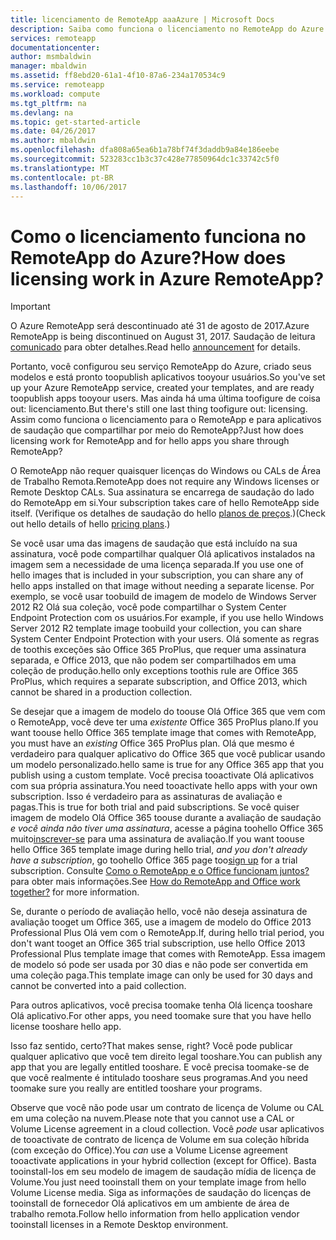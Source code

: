 ```yaml
---
title: licenciamento de RemoteApp aaaAzure | Microsoft Docs
description: Saiba como funciona o licenciamento no RemoteApp do Azure.
services: remoteapp
documentationcenter: 
author: msmbaldwin
manager: mbaldwin
ms.assetid: ff8ebd20-61a1-4f10-87a6-234a170534c9
ms.service: remoteapp
ms.workload: compute
ms.tgt_pltfrm: na
ms.devlang: na
ms.topic: get-started-article
ms.date: 04/26/2017
ms.author: mbaldwin
ms.openlocfilehash: dfa808a65ea6b1a78bf74f3daddb9a84e186eebe
ms.sourcegitcommit: 523283cc1b3c37c428e77850964dc1c33742c5f0
ms.translationtype: MT
ms.contentlocale: pt-BR
ms.lasthandoff: 10/06/2017
---
```

# <a name="how-does-licensing-work-in-azure-remoteapp"></a><span data-ttu-id="ecfe1-103">Como o licenciamento funciona no RemoteApp do Azure?</span><span class="sxs-lookup"><span data-stu-id="ecfe1-103">How does licensing work in Azure RemoteApp?</span></span>
> [!IMPORTANT]
> <span data-ttu-id="ecfe1-104">O Azure RemoteApp será descontinuado até 31 de agosto de 2017.</span><span class="sxs-lookup"><span data-stu-id="ecfe1-104">Azure RemoteApp is being discontinued on August 31, 2017.</span></span> <span data-ttu-id="ecfe1-105">Saudação de leitura [comunicado](https://go.microsoft.com/fwlink/?linkid=821148) para obter detalhes.</span><span class="sxs-lookup"><span data-stu-id="ecfe1-105">Read hello [announcement](https://go.microsoft.com/fwlink/?linkid=821148) for details.</span></span>
> 
> 

<span data-ttu-id="ecfe1-106">Portanto, você configurou seu serviço RemoteApp do Azure, criado seus modelos e está pronto toopublish aplicativos tooyour usuários.</span><span class="sxs-lookup"><span data-stu-id="ecfe1-106">So you've set up your Azure RemoteApp service, created your templates, and are ready toopublish apps tooyour users.</span></span> <span data-ttu-id="ecfe1-107">Mas ainda há uma última toofigure de coisa out: licenciamento.</span><span class="sxs-lookup"><span data-stu-id="ecfe1-107">But there's still one last thing toofigure out: licensing.</span></span> <span data-ttu-id="ecfe1-108">Assim como funciona o licenciamento para o RemoteApp e para aplicativos de saudação que compartilhar por meio do RemoteApp?</span><span class="sxs-lookup"><span data-stu-id="ecfe1-108">Just how does licensing work for RemoteApp and for hello apps you share through RemoteApp?</span></span>

<span data-ttu-id="ecfe1-109">O RemoteApp não requer quaisquer licenças do Windows ou CALs de Área de Trabalho Remota.</span><span class="sxs-lookup"><span data-stu-id="ecfe1-109">RemoteApp does not require any Windows licenses or Remote Desktop CALs.</span></span> <span data-ttu-id="ecfe1-110">Sua assinatura se encarrega de saudação do lado do RemoteApp em si.</span><span class="sxs-lookup"><span data-stu-id="ecfe1-110">Your subscription takes care of hello RemoteApp side itself.</span></span> <span data-ttu-id="ecfe1-111">(Verifique os detalhes de saudação do hello [planos de preços](https://azure.microsoft.com/pricing/details/remoteapp).)</span><span class="sxs-lookup"><span data-stu-id="ecfe1-111">(Check out hello details of hello [pricing plans](https://azure.microsoft.com/pricing/details/remoteapp).)</span></span>

<span data-ttu-id="ecfe1-112">Se você usar uma das imagens de saudação que está incluído na sua assinatura, você pode compartilhar qualquer Olá aplicativos instalados na imagem sem a necessidade de uma licença separada.</span><span class="sxs-lookup"><span data-stu-id="ecfe1-112">If you use one of hello images that is included in your subscription, you can share any of hello apps installed on that image without needing a separate license.</span></span> <span data-ttu-id="ecfe1-113">Por exemplo, se você usar toobuild de imagem de modelo de Windows Server 2012 R2 Olá sua coleção, você pode compartilhar o System Center Endpoint Protection com os usuários.</span><span class="sxs-lookup"><span data-stu-id="ecfe1-113">For example, if you use hello Windows Server 2012 R2 template image toobuild your collection, you can share System Center Endpoint Protection with your users.</span></span> <span data-ttu-id="ecfe1-114">Olá somente as regras de toothis exceções são Office 365 ProPlus, que requer uma assinatura separada, e Office 2013, que não podem ser compartilhados em uma coleção de produção.</span><span class="sxs-lookup"><span data-stu-id="ecfe1-114">hello only exceptions toothis rule are Office 365 ProPlus, which requires a separate subscription, and Office 2013, which cannot be shared in a production collection.</span></span>

<span data-ttu-id="ecfe1-115">Se desejar que a imagem de modelo do toouse Olá Office 365 que vem com o RemoteApp, você deve ter uma *existente* Office 365 ProPlus plano.</span><span class="sxs-lookup"><span data-stu-id="ecfe1-115">If you want toouse hello Office 365 template image that comes with RemoteApp, you must have an *existing* Office 365 ProPlus plan.</span></span> <span data-ttu-id="ecfe1-116">Olá que mesmo é verdadeiro para qualquer aplicativo do Office 365 que você publicar usando um modelo personalizado.</span><span class="sxs-lookup"><span data-stu-id="ecfe1-116">hello same is true for any Office 365 app that you publish using a custom template.</span></span> <span data-ttu-id="ecfe1-117">Você precisa tooactivate Olá aplicativos com sua própria assinatura.</span><span class="sxs-lookup"><span data-stu-id="ecfe1-117">You need tooactivate hello apps with your own subscription.</span></span> <span data-ttu-id="ecfe1-118">Isso é verdadeiro para as assinaturas de avaliação e pagas.</span><span class="sxs-lookup"><span data-stu-id="ecfe1-118">This is true for both trial and paid subscriptions.</span></span> <span data-ttu-id="ecfe1-119">Se você quiser imagem de modelo Olá Office 365 toouse durante a avaliação de saudação *e você ainda não tiver uma assinatura*, acesse a página toohello Office 365 muito[inscrever-se](https://go.microsoft.com/fwlink/p/?LinkID=403802) para uma assinatura de avaliação.</span><span class="sxs-lookup"><span data-stu-id="ecfe1-119">If you want toouse hello Office 365 template image during hello trial, *and you don't already have a subscription*, go toohello Office 365 page too[sign up](https://go.microsoft.com/fwlink/p/?LinkID=403802) for a trial subscription.</span></span> <span data-ttu-id="ecfe1-120">Consulte [Como o RemoteApp e o Office funcionam juntos?](remoteapp-o365.md) para obter mais informações.</span><span class="sxs-lookup"><span data-stu-id="ecfe1-120">See [How do RemoteApp and Office work together?](remoteapp-o365.md) for more information.</span></span>

<span data-ttu-id="ecfe1-121">Se, durante o período de avaliação hello, você não deseja assinatura de avaliação tooget um Office 365, use a imagem de modelo do Office 2013 Professional Plus Olá vem com o RemoteApp.</span><span class="sxs-lookup"><span data-stu-id="ecfe1-121">If, during hello trial period, you don't want tooget an Office 365 trial subscription, use hello Office 2013 Professional Plus template image that comes with RemoteApp.</span></span> <span data-ttu-id="ecfe1-122">Essa imagem de modelo só pode ser usada por 30 dias e não pode ser convertida em uma coleção paga.</span><span class="sxs-lookup"><span data-stu-id="ecfe1-122">This template image can only be used for 30 days and cannot be converted into a paid collection.</span></span>

<span data-ttu-id="ecfe1-123">Para outros aplicativos, você precisa toomake tenha Olá licença tooshare Olá aplicativo.</span><span class="sxs-lookup"><span data-stu-id="ecfe1-123">For other apps, you need toomake sure that you have hello license tooshare hello app.</span></span>

<span data-ttu-id="ecfe1-124">Isso faz sentido, certo?</span><span class="sxs-lookup"><span data-stu-id="ecfe1-124">That makes sense, right?</span></span> <span data-ttu-id="ecfe1-125">Você pode publicar qualquer aplicativo que você tem direito legal tooshare.</span><span class="sxs-lookup"><span data-stu-id="ecfe1-125">You can publish any app that you are legally entitled tooshare.</span></span> <span data-ttu-id="ecfe1-126">E você precisa toomake-se de que você realmente é intitulado tooshare seus programas.</span><span class="sxs-lookup"><span data-stu-id="ecfe1-126">And you need toomake sure you really are entitled tooshare your programs.</span></span>

<span data-ttu-id="ecfe1-127">Observe que você não pode usar um contrato de licença de Volume ou CAL em uma coleção na nuvem.</span><span class="sxs-lookup"><span data-stu-id="ecfe1-127">Please note that you cannot use a CAL or Volume License agreement in a cloud collection.</span></span> <span data-ttu-id="ecfe1-128">Você *pode* usar aplicativos de tooactivate de contrato de licença de Volume em sua coleção híbrida (com exceção do Office).</span><span class="sxs-lookup"><span data-stu-id="ecfe1-128">You *can* use a Volume License agreement tooactivate applications in your hybrid collection (except for Office).</span></span> <span data-ttu-id="ecfe1-129">Basta tooinstall-los em seu modelo de imagem de saudação mídia de licença de Volume.</span><span class="sxs-lookup"><span data-stu-id="ecfe1-129">You just need tooinstall them on your template image from hello Volume License media.</span></span> <span data-ttu-id="ecfe1-130">Siga as informações de saudação do licenças de tooinstall de fornecedor Olá aplicativos em um ambiente de área de trabalho remota.</span><span class="sxs-lookup"><span data-stu-id="ecfe1-130">Follow hello information from hello application vendor tooinstall licenses in a Remote Desktop environment.</span></span>


